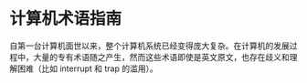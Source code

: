 # 计算机术语指南

自第一台计算机面世以来，整个计算机系统已经变得庞大复杂。在计算机的发展过程中，大量的专有术语随之产生，然而这些术语即使是英文原文，也存在歧义和理解困难（比如 interrupt 和 trap 的滥用）。

